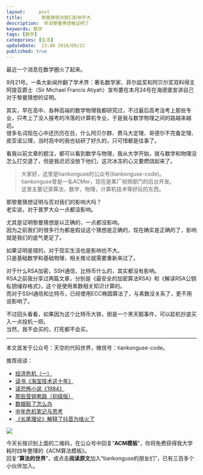 ```yaml
---   
layout:     post  
title:       黎曼猜想对我们影响不大 
description:  听说黎曼猜想被证明了   
keywords: 数学 
tags: [数学]  
categories: [生活]  
updateDate:  23:40 2018/09/22  
published: true   
---  
```





最近一个消息在数学圈火了起来。  

9月21号。一条大新闻炸翻了学术界：著名数学家、菲尔兹奖和阿贝尔奖双料得主阿提亚爵士（Sir Michael Francis Atiyah）宣布要在本月24号在海德堡宣讲自己对于黎曼猜想的证明。  



其实，早在高中、各种高端的数学物理我都研究过，不过最后高考没考上那些专业，只考上了没人报考的冷落的计算机专业，于是我与数学物理之间的路越来越远。  
很多名词现在心中还历历在目，什么阿贝尔群、费马大定理、哥德尔不完备定理、皮亚诺公理，当时高中的我也钻研了好久的，只可惜都是往事了。  


看我以前文章的题注，都可以看到数学与物理，我从大学开始，就与数学和物理没怎么打交道了，但是我迟迟没放下他们，这次冰冻的心又要燃烧起来了。  


> 大家好，这里是tiankonguse的公众号(tiankonguse-code)。  
> tiankonguse曾是一名ACMer，现在是某厂视频部门的后台开发。  
> 这里主要记录算法，数学，物理，计算机技术等好玩的东西。  


那黎曼猜想证明与否对我们的影响大吗？  
老实说，对于普罗大众一点都没影响。  


尤其是证明黎曼猜想是以正确的，一点都没影响。  
因为之前我们的很多行为都是假设这个猜想是正确的，现在确实是正确的了，影响就是我们的底气更足了。  


如果证明是错的，对于现实生活也是影响也不大。  
只是基础数学和基础物理，相关推论就需要重新来过了。  


对于什么RSA加密，SSH通信，比特币什么的，其实都没有影响。  
RSA之前我分享过两篇文章，分别是《最安全的加密算法RSA》和《解读RSA公钥私钥储存格式》，这个是使用素数相关知识计算的。  
而对于SSH通信和比特币，已经使用ECC椭圆算法了，与素数没关系了，更不用说影响了。  


不过回头看看，如果因为这个比特币大铁，倒是一个黑天鹅事件，可以趁机抄底买入一点投机一把。  
当然，我不会买的，打死都不会买。  




---


本文首发于公众号：天空的代码世界，微信号：tiankonguse-code。  


推荐阅读：  


* [经济危机（一）](https://mp.weixin.qq.com/s/hxO7oR8cLljSClYS-yE6pw)   
* [读书《淘宝技术这十年》](https://mp.weixin.qq.com/s/IeOQGh22U_1TPrf6sYYTkQ)  
* [读恐怖小说《1984》](https://mp.weixin.qq.com/s/q7HL5o_R5cqJc0b9Ll7EMw)    
* [那些营销套路（初级版）](https://mp.weixin.qq.com/s/xdvqZo9ll6kaL66Cdx)   
* [数据脏了怎么办](https://mp.weixin.qq.com/s/Blw4yxmIsE51dzzbNcfFbg)    
* [中年危机笔记与思考](https://mp.weixin.qq.com/s/dFzDtZS0JN6hhpc1DF-e_g)     
* [《长尾理论》解释了抖音为啥火了](https://mp.weixin.qq.com/s/sFWtMYj_WOKdgjolo7T56A)  



![](https://res.tiankonguse.com/images/tiankonguse-support.png)   


今天长按识别上面的二维码，在公众号中回复“**ACM模板**”，你将免费获得我大学耗时四年整理的《ACM算法模板》。  
回复“**算法的世界**”，或点击**阅读原文**加入“tiankonguse的朋友们”，已有三百多个小伙伴加入。  





